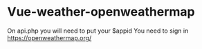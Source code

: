 # Vue-weather-openweathermap


On api.php you will need to put your $appid
You need to sign in https://openweathermap.org/

